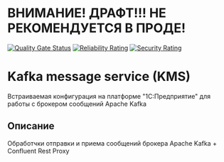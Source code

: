 # ВНИМАНИЕ! ДРАФТ!!! НЕ РЕКОМЕНДУЕТСЯ В ПРОДЕ!

[![Quality Gate Status](https://sonar.openbsl.ru/api/project_badges/measure?project=KMS&metric=alert_status)](https://sonar.openbsl.ru/dashboard?id=KMS)
[![Reliability Rating](https://sonar.openbsl.ru/api/project_badges/measure?project=KMS&metric=reliability_rating)](https://sonar.openbsl.ru/dashboard?id=KMS)
[![Security Rating](https://sonar.openbsl.ru/api/project_badges/measure?project=KMS&metric=security_rating)](https://sonar.openbsl.ru/dashboard?id=KMS)

# Kafka message service (KMS)
Встраиваемая конфигурация на платформе "1С:Предприятие" для работы с брокером сообщений Apache Kafka

## Описание
Обработчки отправки и приема сообщений брокера Apache Kafka + Confluent Rest Proxy
